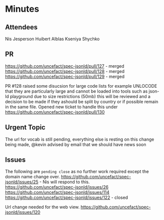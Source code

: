 # Minutes

## Attendees 
Nis Jesperson
Huibert Alblas
Kseniya Shychko

## PR

https://github.com/uncefact/spec-jsonld/pull/127 - merged
https://github.com/uncefact/spec-jsonld/pull/128 - merged 
https://github.com/uncefact/spec-jsonld/pull/129 - merged 

PR #128 raised some disucsion for large code lists for example UNLOCODE that they are particularly large and cannot be loaded into tools such as json-ld playground due to size restrictions (50mb) this will be reviewed and a decision to be made if they ashould be split by country or if possible remain in the same file.  Opened new ticket to handle this under https://github.com/uncefact/spec-jsonld/pull/130

## Urgent Topic

The url for vocab is still pending, everything else is resting on this change being made, @kevin advised by email that we should have news soon

## Issues

The following are `pending close` as no further work required except the domain name change over.
https://github.com/uncefact/spec-jsonld/issues/25 - Nis will respond to this.
https://github.com/uncefact/spec-jsonld/issues/26 
https://github.com/uncefact/spec-jsonld/issues/114 
https://github.com/uncefact/spec-jsonld/issues/122 - closed  


Url change needed for the web view.
https://github.com/uncefact/spec-jsonld/issues/120 



